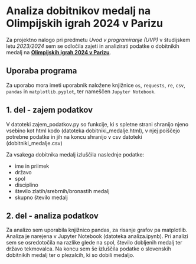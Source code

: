 # Analiza dobitnikov medalj na Olimpijskih igrah 2024 v Parizu
Za projektno nalogo pri predmetu *Uvod v programiranje* *(UVP)* v študijskem letu *2023/2024* sem 
se odločila zajeti in analizirati podatke o dobitnikih medalj na [**Olimpijskih igrah 2024 v Parizu**](https://olympics.com/en/paris-2024).

## Uporaba programa
Za uporabo mora imeti uporabnik naložene knjižnice `os`, `requests`, `re`, `csv`, `pandas` in `matplotlib.pyplot`, ter nameščen `Jupyter Notebook`.

## 1. del - zajem podatkov
V datoteki zajem_podatkov.py so funkcije, ki s spletne strani shranijo njeno vsebino kot html kodo (datoteka
dobitniki_medalje.html), v njej poiščejo potrebne podatke in jih na koncu shranijo v csv datoteki
(dobitniki_medalje.csv)

Za vsakega dobitnika medalj izluščila naslednje podatke:
- ime in priimek
- državo
- spol
- disciplino
- število zlatih/srebrnih/bronastih medalj
- skupno število medalj

## 2. del - analiza podatkov
Za analizo sem uporabila knjižnico pandas, za risanje grafov pa matplotlib. Analiza je narejena v Jupyter
Notebook (datoteka analiza.ipynb). Pri analizi sem se osredotočila na razlike glede na spol, število dobljenih medalj ter državo tekmovalca. Na koncu sem še izluščila podatke o slovenskih dobitnikih medalj ter o plezalcih, ki so dobili medaljo.
